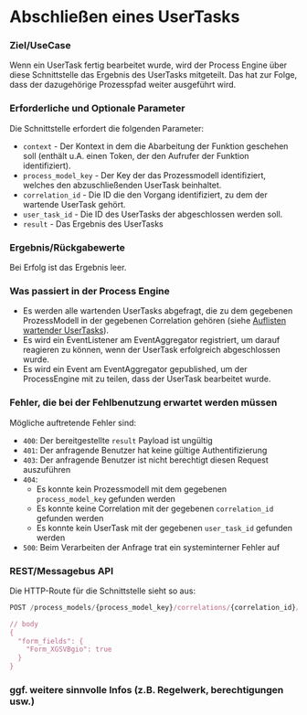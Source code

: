 # Abschließen eines UserTasks

### Ziel/UseCase

Wenn ein UserTask fertig bearbeitet wurde, wird der Process Engine über diese
Schnittstelle das Ergebnis des UserTasks mitgeteilt. Das hat zur Folge, dass
der dazugehörige Prozesspfad weiter ausgeführt wird.

### Erforderliche und Optionale Parameter

Die Schnittstelle erfordert die folgenden Parameter:

* `context` - Der Kontext in dem die Abarbeitung der Funktion geschehen soll
  (enthält u.A. einen Token, der den Aufrufer der Funktion identifiziert).
* `process_model_key` - Der Key der das Prozessmodell identifiziert, welches
  den abzuschließenden UserTask beinhaltet.
* `correlation_id` - Die ID die den Vorgang identifiziert, zu dem der wartende
  UserTask gehört.
* `user_task_id` - Die ID des UserTasks der abgeschlossen werden soll.
* `result` -  Das Ergebnis des UserTasks

### Ergebnis/Rückgabewerte

Bei Erfolg ist das Ergebnis leer.

### Was passiert in der Process Engine

- Es werden alle wartenden UserTasks abgefragt, die zu dem gegebenen
  ProzessModell in der gegebenen Correlation gehören (siehe
  [Auflisten wartender UserTasks](./auflisten-wartender-usertasks.md)).
- Es wird ein EventListener am EventAggregator registriert, um darauf reagieren
  zu können, wenn der UserTask erfolgreich abgeschlossen wurde.
- Es wird ein Event am EventAggregator gepublished, um der ProcessEngine mit
  zu teilen, dass der UserTask bearbeitet wurde.

### Fehler, die bei der Fehlbenutzung erwartet werden müssen

Mögliche auftretende Fehler sind:
- `400`: Der bereitgestellte `result` Payload ist ungültig
- `401`: Der anfragende Benutzer hat keine gültige Authentifizierung
- `403`: Der anfragende Benutzer ist nicht berechtigt diesen Request auszuführen
- `404`:
  - Es konnte kein Prozessmodell mit dem gegebenen `process_model_key`
    gefunden werden
  - Es konnte keine Correlation mit der gegebenen `correlation_id`
    gefunden werden
  - Es konnte kein UserTask mit der gegebenen `user_task_id`
    gefunden werden
- `500`: Beim Verarbeiten der Anfrage trat ein systeminterner Fehler auf

### REST/Messagebus API

Die HTTP-Route für die Schnittstelle sieht so aus:

```JavaScript
POST /process_models/{process_model_key}/correlations/{correlation_id}/user_tasks/{user_task_id}/finish

// body
{
  "form_fields": {
    "Form_XGSVBgio": true
  }
}
```

### ggf. weitere sinnvolle Infos (z.B. Regelwerk, berechtigungen usw.)

